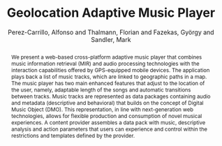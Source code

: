 --- 
title: "Geolocation Adaptive Music Player" 
abstract: "We present a web-based cross-platform adaptive music player that combines music information retrieval (MIR) and audio processing technologies with the interaction capabilities offered by GPS-equipped mobile devices. The application plays back a list of music tracks, which are linked to geographic paths in a map. The music player has two main enhanced features that adjust to the location of the user, namely, adaptable length of the songs and automatic transitions between tracks. Music tracks are represented as data packages containing audio and metadata (descriptive and behavioral) that builds on the concept of Digital Music Object (DMO). This representation, in line with next-generation web technologies, allows for flexible production and consumption of novel musical experiences. A content provider assembles a data pack with music, descriptive analysis and action parameters that users can experience and control within the restrictions and templates defined by the provider." 
address: "Atlanta, Georgia" 
author: "Perez-Carrillo, Alfonso and Thalmann, Florian and Fazekas, György and Sandler, Mark"
webAuthor: "Alfonso Perez-Carrillo, Florian Thalmann, György Fazekas, Mark Sandler" 
booktitle: "Proceedings of the International Web Audio Conference" 
editor: "Freeman, Jason and Lerch, Alexander and Paradis, Matthew" 
month: "Proceedings of the International Web Audio Conference"
pages: "" 
publisher: "Georgia Tech" 
series: "WAC '16"
track: "Paper"  
year: "2016" 
id: "2016_47" 
tags: year2016
media: https://smartech.gatech.edu/bitstream/handle/1853/54586/geolocation_videostream.html?sequence=8&isAllowed=y 
pdflink: /_data/papers/pdf/2016/2016_47.pdf
ISSN: 2663-5844
---